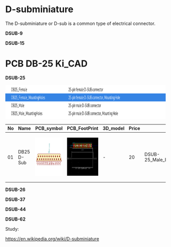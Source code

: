 # D-subminiature
The D-subminiature or D-sub is a common type of electrical connector.



**DSUB-9**

**DSUB-15**


# PCB DB-25 Ki_CAD
**DSUB-25**

<p align="center">
  <img src="PCB_symbol\Type.png" width="972" height="107">
</p>



| No | Name | PCB_symbol | PCB_FootPrint | 3D_model | Price |  Info  |
| --- |  --- | :---: | :---: | --- | --- | --- |
| 01 | DB25 D-Sub |  <p align="center"><img src="PCB_symbol\DB25_M.png" width="200" height="120" ></p> | <p align="center"><img src="PCB_FootPrint_png\DSUB-25_Male_EdgeMount_P2.77mm.png" width="200" height="120"></p> | - | 20 | DSUB-25_Male_EdgeMount_P2.77mm |






**DSUB-26**

**DSUB-37**

**DSUB-44**

**DSUB-62**















Study:


https://en.wikipedia.org/wiki/D-subminiature
